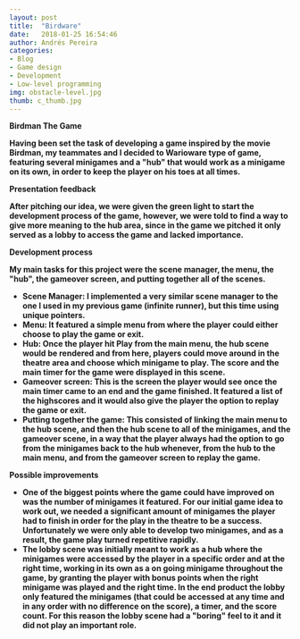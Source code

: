 ```yaml
---
layout: post
title:  "Birdware"
date:   2018-01-25 16:54:46
author: Andrés Pereira
categories: 
- Blog
- Game design
- Development
- Low-level programming
img: obstacle-level.jpg
thumb: c_thumb.jpg
---
```


<b>Birdman The Game<b/>

  Having been set the task of developing a game inspired by the movie Birdman, my teammates and I decided to Warioware type of game,        featuring several minigames and a "hub" that would work as a minigame on its own, in order to keep the player on his toes at all times.

<b>Presentation feedback<b/>

  After pitching our idea, we were given the green light to start the development process of the game, however, we were told to find a way  to give more meaning to the hub area, since in the game we pitched it only served as a lobby to access the game and lacked importance.

<b>Development process<b/>
  
  My main tasks for this project were the scene manager, the menu, the "hub", the gameover screen, and putting together all of the scenes.
  
  - Scene Manager: I implemented a very similar scene manager to the one I used in my previous game (infinite runner), but this time using     unique pointers.
  - Menu: It featured a simple menu from where the player could either choose to play the game or exit.
  - Hub: Once the player hit Play from the main menu, the hub scene would be rendered and from here, players could move around in the           theatre area and choose which minigame to play. The score and the main timer for the game were displayed in this scene.
  - Gameover screen: This is the screen the player would see once the main timer came to an end and the game finished. It featured a list       of the highscores and it would also give the player the option to replay the game or exit.
  - Putting together the game: This consisted of linking the main menu to the hub scene, and then the hub scene to all of the minigames, and the gameover scene, in a way that the player always had the option to go from the minigames back to the hub whenever, from the hub to the main menu, and from the gameover screen to replay the game.
  

<b>Possible improvements<b/>
  
 - One of the biggest points where the game could have improved on was the number of minigames it featured. For our initial game idea to work out, we needed a significant amount of minigames the player had to finish in order for the play in the theatre to be a success. Unfortunately we were only able to develop two minigames, and as a result, the game play turned repetitive rapidly.
 - The lobby scene was initially meant to work as a hub where the minigames were accessed by the player in a specific order and at the right time, working in its own as a on going minigame throughout the game, by granting the player with bonus points when the right minigame was played and the right time. In the end product the lobby only featured the minigames (that could be accessed at any time and in any order with no difference on the score), a timer, and the score count. For this reason the lobby scene had a "boring" feel to it and it did not play an important role.
  

